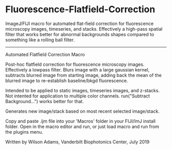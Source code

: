 # Fluorescence-Flatfield-Correction
ImageJ/FIJI macro for automated flat-field correction for fluorescence microscopy images,
timeseries, and stacks. Effectively a high-pass spatial filter that works better for 
abnormal backgrounds shapes compared to something like a rolling ball filter. 

--------------------------
Automated Flatfield Correction Macro

Post-hoc flatfield correction for fluorescence microscopy images. 
Effectively a lowpass filter. Blurs image with a large gaussian kernel,
subtracts blurred image from starting image, adding back the mean 
of the blurred image to re-establish baseline/bkgd fluorescence. 

Intended to be applied to static images, timeseries images, and z-stacks. 
Not intented for application to multiple color channels. 
run("Subtract Background...") works better for that. 

Generates new image/stack based on most recent selected image/stack.

Copy and paste .ijm file into your 'Macros' folder in your FIJI/ImJ
install folder. Open in the macro editor and run, or just load
macro and run from the plugins menu. 

Written by Wilson Adams, Vanderbilt Biophotonics Center, July 2019
